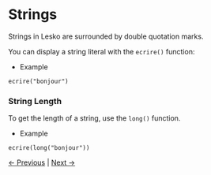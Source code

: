 # Strings

Strings in Lesko are surrounded by double quotation marks.

You can display a string literal with the `ecrire()` function:

* Example

```
ecrire("bonjour")
```

### String Length

To get the length of a string, use the `long()` function.

* Example

```
ecrire(long("bonjour"))
```
[<- Previous](https://github.com/Mohamed-Akram-Hl/docs/blob/main/2.%20Getting%20Started/Getting%20Started.md) |
[Next ->]()
